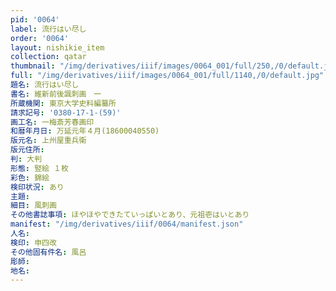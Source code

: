 ```yaml
---
pid: '0064'
label: 流行はい尽し
order: '0064'
layout: nishikie_item
collection: qatar
thumbnail: "/img/derivatives/iiif/images/0064_001/full/250,/0/default.jpg"
full: "/img/derivatives/iiif/images/0064_001/full/1140,/0/default.jpg"
題名: 流行はい尽し
書名: 維新前後諷刺画　一
所蔵機関: 東京大学史料編纂所
請求記号: '0380-17-1-(59)'
画工名: 一梅斎芳春画印
和暦年月日: 万延元年４月(18600040550)
版元名: 上州屋重兵衛
版元住所: 
判: 大判
形態: 竪絵 １枚
彩色: 錦絵
検印状況: あり
主題: 
細目: 風刺画
その他書誌事項: ほやほやできたていっぱいとあり、元祖壱はいとあり
manifest: "/img/derivatives/iiif/0064/manifest.json"
人名: 
検印: 申四改
その他固有件名: 風呂
彫師: 
地名: 
---
```

